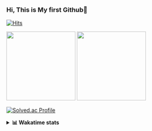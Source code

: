 ### Hi, This is My first Github👋
[![Hits](https://hits.seeyoufarm.com/api/count/incr/badge.svg?url=https%3A%2F%2Fgithub.com%2FJonghyun-Park1027&count_bg=%2379C83D&title_bg=%23555555&icon=&icon_color=%23E7E7E7&title=hits&edge_flat=false)](https://hits.seeyoufarm.com)
<br>


<p>
  <img height="180em" src="https://github-readme-stats-eight-rho-29.vercel.app/api?username=Jonghyun-Park1027&show_icons=true&include_all_commits=true&bg_color=30,e96443,904e95&title_color=fff&text_color=fff">
  <img height="180em" src="https://github-readme-stats-eight-rho-29.vercel.app/api/top-langs/?username=Jonghyun-Park1027&layout=compact&bg_color=30,e96443,904e95&title_color=fff&text_color=fff">


[![Solved.ac Profile](http://mazassumnida.wtf/api/v2/generate_badge?boj=ppjjhh1027)](https://solved.ac/ppjjhh1027/)

</p>
<details>
<summary><b>📊 Wakatime stats</b><br></summary>
<div>
<hr/>



<!--START_SECTION:waka-->
![Code Time](http://img.shields.io/badge/Code%20Time-1%2C201%20hrs%2013%20mins-blue)

![Profile Views](http://img.shields.io/badge/Profile%20Views-0-blue)

**🐱 My GitHub Data** 

> 📦 159.4 kB Used in GitHub's Storage 
 > 
> 🏆 57 Contributions in the Year 2025
 > 
> 🚫 Not Opted to Hire
 > 
> 📜 10 Public Repositories 
 > 
> 🔑 10 Private Repositories 
 > 
**I'm an Early 🐤** 

```text
🌞 Morning                62 commits          █████░░░░░░░░░░░░░░░░░░░░   18.96 % 
🌆 Daytime                162 commits         ████████████░░░░░░░░░░░░░   49.54 % 
🌃 Evening                90 commits          ███████░░░░░░░░░░░░░░░░░░   27.52 % 
🌙 Night                  13 commits          █░░░░░░░░░░░░░░░░░░░░░░░░   03.98 % 
```
📅 **I'm Most Productive on Friday** 

```text
Monday                   54 commits          ████░░░░░░░░░░░░░░░░░░░░░   16.51 % 
Tuesday                  45 commits          ███░░░░░░░░░░░░░░░░░░░░░░   13.76 % 
Wednesday                25 commits          ██░░░░░░░░░░░░░░░░░░░░░░░   07.65 % 
Thursday                 35 commits          ███░░░░░░░░░░░░░░░░░░░░░░   10.70 % 
Friday                   74 commits          ██████░░░░░░░░░░░░░░░░░░░   22.63 % 
Saturday                 37 commits          ███░░░░░░░░░░░░░░░░░░░░░░   11.31 % 
Sunday                   57 commits          ████░░░░░░░░░░░░░░░░░░░░░   17.43 % 
```


📊 **This Week I Spent My Time On** 

```text
🕑︎ Time Zone: Asia/Seoul

💬 Programming Languages: 
Python                   27 hrs 14 mins      ███████████████████████░░   93.25 % 
HTML                     1 hr 22 mins        █░░░░░░░░░░░░░░░░░░░░░░░░   04.68 % 
TypeScript               18 mins             ░░░░░░░░░░░░░░░░░░░░░░░░░   01.03 % 
CSS                      7 mins              ░░░░░░░░░░░░░░░░░░░░░░░░░   00.44 % 
Markdown                 6 mins              ░░░░░░░░░░░░░░░░░░░░░░░░░   00.38 % 

🔥 Editors: 
Cursor                   29 hrs 12 mins      █████████████████████████   100.00 % 

🐱‍💻 Projects: 
arbitrage                26 hrs 34 mins      ███████████████████████░░   90.99 % 
web                      1 hr 29 mins        █░░░░░░░░░░░░░░░░░░░░░░░░   05.12 % 
bit_abutrage             50 mins             █░░░░░░░░░░░░░░░░░░░░░░░░   02.87 % 
wemake                   18 mins             ░░░░░░░░░░░░░░░░░░░░░░░░░   01.03 % 

💻 Operating System: 
Mac                      29 hrs 12 mins      █████████████████████████   100.00 % 
```

**I Mostly Code in Jupyter Notebook** 

```text
Jupyter Notebook         10 repos            ███████████████░░░░░░░░░░   58.82 % 
C++                      3 repos             ████░░░░░░░░░░░░░░░░░░░░░   17.65 % 
TypeScript               2 repos             ███░░░░░░░░░░░░░░░░░░░░░░   11.76 % 
Dart                     1 repo              █░░░░░░░░░░░░░░░░░░░░░░░░   05.88 % 
Python                   1 repo              █░░░░░░░░░░░░░░░░░░░░░░░░   05.88 % 
```




 Last Updated on 06/10/2025 18:46:24 UTC
<!--END_SECTION:waka-->
</details>




